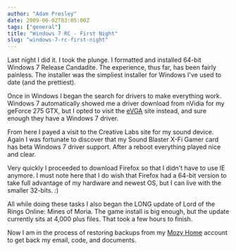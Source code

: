 ```yaml
---
author: "Adam Presley"
date: 2009-06-02T03:05:00Z
tags: ["general"]
title: "Windows 7 RC - First Night"
slug: "windows-7-rc-first-night"
---
```


Last night I did it. I took the plunge. I formatted and installed 64-bit
Windows 7 Release Candadite. The experience, thus far, has been fairly
painless. The installer was the simpliest installer for Windows I've
used to date (and the prettiest).

Once in Windows I began the search for drivers to make everything work.
Windows 7 automatically showed me a driver download from nVidia for my
geForce 275 GTX, but I opted to visit the [eVGA](http://www.evga.com/Default.asp) site instead, and
sure enough they have a Windows 7 driver.

From here I payed a visit to the Creative Labs site for my sound device.
Again I was fortunate to discover that my Sound Blaster X-Fi Gamer card
has beta Windows 7 driver support. After a reboot everything played nice
and clear.

Very quickly I proceeded to download Firefox so that I didn't have to
use IE anymore. I must note here that I do wish that Firefox had a
64-bit version to take full advantage of my hardware and newest OS, but
I can live with the smaller 32-bits. :)

All while doing these tasks I also began the LONG update of Lord of the
Rings Online: Mines of Moria. The game install is big enough, but the
update currently sits at 4,000 plus files. That took a few hours to
finish.

Now I am in the process of restoring backups from my [Mozy Home](https://mozy.com/)
account to get back my email, code, and documents.
